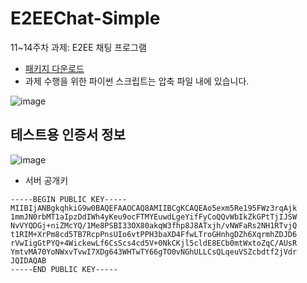 # E2EEChat-Simple
11~14주차 과제: E2EE 채팅 프로그램 

* [패키지 다운로드](https://github.com/CNUCSE-InformationSecurity-2022-Fall/E2EEChat-Simple/releases/tag/assignment-2)
* 과제 수행을 위한 파이썬 스크립트는 압축 파일 내에 있습니다.


![image](https://user-images.githubusercontent.com/13935811/203414191-777a2ef0-bde4-4c43-b89f-33408045f93e.png)

## 테스트용 인증서 정보
![image](https://user-images.githubusercontent.com/13935811/205376355-a4a4de99-9680-4e81-b395-4598a1ec8b59.png)

* 서버 공개키
```
-----BEGIN PUBLIC KEY-----
MIIBIjANBgkqhkiG9w0BAQEFAAOCAQ8AMIIBCgKCAQEAo5exm5Re195FWz3rqAjk
1mmJN0rbMT1aIpzDdIWh4yKeu9ocFTMYEuwdLgeYifFyCoQQvWbIkZkGPtTjIJSW
NvVYQDGj+niZMcYQ/1Me8PSBI33OX80akqW3fhp8J8ATxjh/vNWFaRs2NH1RTvjQ
t1RIM+XrPm8cd5TB7RcpPnsUIo6vtPPH3baXD4FfwLTroGHnhgDZh6XqrmhZDJD6
rVwIigGtPYQ+4WickewLf6CsScs4cd5V+0NkCKjl5cldE8ECb0mtWxtoZqC/AUsR
YmtvMA70YoNWxvTvwI7XDg643WHTwTY66gTO0vNGhULLCsQLqeuVSZcbdtf2jVdr
JQIDAQAB
-----END PUBLIC KEY-----
```
